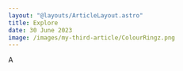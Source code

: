 ```yaml
---
layout: "@layouts/ArticleLayout.astro"
title: Explore 
date: 30 June 2023
image: /images/my-third-article/ColourRingz.png
---
```

A

